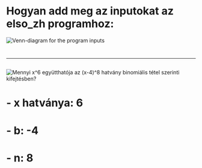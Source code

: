 # Hogyan add meg az inputokat az elso_zh programhoz:

![Venn-diagram for the program inputs](https://raw.githubusercontent.com/KGergo02/Dimat-II./main/elso_zh/diagramm.png?token=GHSAT0AAAAAAB6RH7GBQWJTRK6X2HEFLLZCY7EHH4Q)

# <hr>

![Mennyi x^6 együtthatója az (x-4)^8 hatvány binomiális tétel szerinti kifejtésben?](https://raw.githubusercontent.com/KGergo02/Dimat-II./main/elso_zh/images/binomial.png?token=GHSAT0AAAAAAB6RH7GBJEFP47NTSB2XBG2KY7EHPGQ)

# - x hatványa: 6
# - b: -4
# - n: 8
